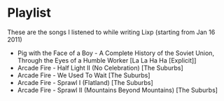 # Playlist

These are the songs I listened to while writing Lixp (starting from
Jan 16 2011)

 * Pig with the Face of a Boy - A Complete History of the Soviet Union, Through the Eyes of a Humble Worker [La La Ha Ha [Explicit]]
 * Arcade Fire - Half Light II (No Celebration) [The Suburbs]
 * Arcade Fire - We Used To Wait [The Suburbs]
 * Arcade Fire - Sprawl I (Flatland) [The Suburbs]
 * Arcade Fire - Sprawl II (Mountains Beyond Mountains) [The Suburbs]
